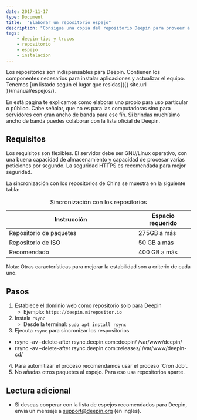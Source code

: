 ```yaml
---
date: 2017-11-17
type: Document
title:  "Elaborar un repositorio espejo"
description: "Consigue una copia del repositorio Deepin para proveer a otros usuarios"
tags:
    - deepin-tips y trucos
    - repositorio
    - espejo
    - instalacion
---
```


Los repositorios son indispensables para Deepin. Contienen los componentes necesarios para instalar aplicaciones y actualizar el equipo. Tenemos [un listado según el lugar que residas]({{ site.url }}/manual/espejos/).

En está página te explicamos como elaborar uno propio para uso particular o público. Cabe señalar, que no es para las computadoras sino para servidores con gran ancho de banda para ese fín. Si brindas muchísimo ancho de banda puedes colaborar con la lista oficial de Deepin.

## Requisitos
Los requisitos son flexibles. El servidor debe ser GNU/Linux operativo, con una buena capacidad de almacenamiento y capacidad de procesar varias peticiones por segundo. La seguridad HTTPS es recomendada para mejor seguridad.

La sincronización con los repositorios de China se muestra en la siguiente tabla:

<table>
  <caption>Sincronización con los repositorios</caption>
  <colgroup>
    <col span="1" style="width: 70%;">
    <col span="1" style="width: 30%;">
      </colgroup>
  <thead>
    <tr>
      <th>Instrucción</th>
      <th>Espacio requerido</th>
    </tr>
  </thead>
  <tbody>
    <tr>
      <td>Repositorio de paquetes</td>
      <td>275GB a más</td>
    </tr>
    <tr>
      <td>Repositorio de ISO</td>
      <td>50 GB a más</td>
    </tr>
    <tr>
      <td>Recomendado</td>
      <td>400 GB a más</td>
    </tr>
  </tbody>
</table>

Nota: Otras características para mejorar la estabilidad son a criterio de cada uno.

## Pasos
1. Establece el dominio web como repositorio solo para Deepin
   - Ejemplo: `https://deepin.mirepositor.io`
2. Instala `rsync`
   - Desde la terminal: `sudo apt install rsync`
3. Ejecuta `rsync` para sincronizar los respositorios
  - rsync -av –delete-after rsync.deepin.com::deepin/ /var/www/deepin/
  - rsync -av –delete-after rsync.deepin.com::releases/ /var/www/deepin-cd/
4. Para automitizar el proceso recomendamos usar el proceso ´Cron Job´.
5. No añadas otros paquetes al espejo. Para eso usa repositorios aparte.

## Lectura adicional
* Si deseas cooperar con la lista de espejos recomendados para Deepin, envia un mensaje a support@deepin.org (en inglés).
